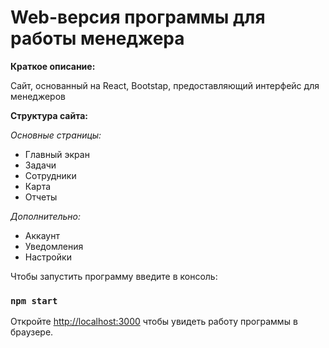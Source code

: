 # Web-версия программы для работы менеджера

**Краткое описание:**

Сайт, основанный на React, Bootstap, предоставляющий интерфейс для менеджеров

**Структура сайта:**

_Основные страницы:_

- Главный экран
- Задачи
- Сотрудники
- Карта
- Отчеты

_Дополнительно:_

- Аккаунт
- Уведомления
- Настройки

Чтобы запустить программу введите в консоль:

### `npm start`

Откройте [http://localhost:3000](http://localhost:3000) чтобы увидеть работу программы в браузере.
